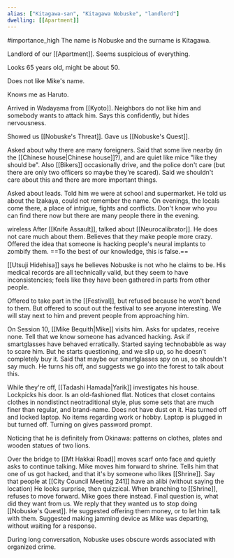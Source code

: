 ```yaml
---
alias: ["Kitagawa-san", "Kitagawa Nobuske", "landlord"]
dwelling: [[Apartment]]
---
```


#importance_high 
The name is Nobuske and the surname is Kitagawa.

Landlord of our [[Apartment]]. Seems suspicious of everything.

Looks 65 years old, might be about 50.

Does not like Mike's name.

Knows me as Haruto.

Arrived in Wadayama from [[Kyoto]]. Neighbors do not like him and somebody wants to attack him. Says this confidently, but hides nervousness.

Showed us [[Nobuske's Threat]].
Gave us [[Nobuske's Quest]].

Asked about why there are many foreigners. Said that some live nearby (in the [[Chinese house|Chinese house]]?), and are quiet like mice "like they should be". Also [[Bikers]] occasionally drive, and the police don't care (but there are only two officers so maybe they're scared). Said we shouldn't care about this and there are more important things.

Asked about leads. Told him we were at school and supermarket. He told us about the Izakaya, could not remember the name. On evenings, the locals come there, a place of intrigue, fights and conflicts. Don't know who you can find there now but there are many people there in the evening.

wireless
After [[Knife Assault]], talked about [[Neurocalibrator]]. He does not care much about them.
Believes that they make people more crazy.
Offered the idea that someone is hacking people's neural implants to zombify them. ==To the best of our knowledge, this is false.==

[[Utsuji Hidehisa]] says he believes Nobuske is not who he claims to be.
His medical records are all technically valid, but they seem to have inconsistencies; feels like they have been gathered in parts from other people.

Offered to take part in the [[Festival]], but refused because he won't bend to them. But offered to scout out the festival to see anyone interesting. We will stay next to him and prevent people from approaching him.

On Session 10, [[Mike Bequith|Mike]] visits him. Asks for updates, receive none.
Tell that we know someone has advanced hacking. Ask if smartglasses have behaved erratically.
Started saying technobabble as way to scare him. But he starts questioning, and we slip up, so he doesn't completely buy it.
Said that maybe our smartglasses spy on us, so shouldn't say much.
He turns his off, and suggests we go into the forest to talk about this.

While they're off, [[Tadashi Hamada|Yarik]] investigates his house. Lockpicks his door.
Is an old-fashioned flat. Notices that closet contains clothes in nondistinct neotraditional style, plus some sets that are much finer than regular, and brand-name. Does not have dust on it. Has turned off and locked laptop. No items regarding work or hobby. Laptop is plugged in but turned off. Turning on gives password prompt.

Noticing that he is definitely from Okinawa: patterns on clothes, plates and wooden statues of two lions.

Over the bridge to [[Mt Hakkai Road]] moves scarf onto face and quietly asks to continue talking. Mike moves him forward to shrine. Tells him that one of us got hacked, and that it's by someone who likes [[Shrine]]. Say that people at [[City Council Meeting 241]] have an alibi (without saying the location)
He looks surprise, then quizzical. When branching to [[Shrine]], refuses to move forward. Mike goes there instead. Final question is, what did they want from us. We reply that they wanted us to stop doing [[Nobuske's Quest]]. He suggested offering them money, or to let him talk with them.
Suggested making jamming device as Mike was departing, without waiting for a response.

During long conversation, Nobuske uses obscure words associated with organized crime.